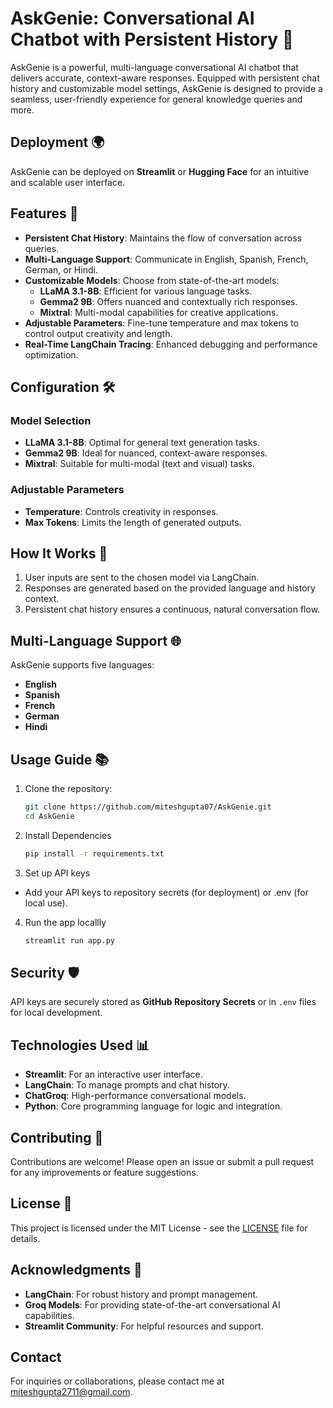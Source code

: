 # AskGenie: Conversational AI Chatbot with Persistent History 🤖

AskGenie is a powerful, multi-language conversational AI chatbot that delivers accurate, context-aware responses. Equipped with persistent chat history and customizable model settings, AskGenie is designed to provide a seamless, user-friendly experience for general knowledge queries and more.

## Deployment 🌍
AskGenie can be deployed on **Streamlit** or **Hugging Face** for an intuitive and scalable user interface.


## Features 🚀
- **Persistent Chat History**: Maintains the flow of conversation across queries.
- **Multi-Language Support**: Communicate in English, Spanish, French, German, or Hindi.
- **Customizable Models**: Choose from state-of-the-art models:
  - **LLaMA 3.1-8B**: Efficient for various language tasks.
  - **Gemma2 9B**: Offers nuanced and contextually rich responses.
  - **Mixtral**: Multi-modal capabilities for creative applications.
- **Adjustable Parameters**: Fine-tune temperature and max tokens to control output creativity and length.
- **Real-Time LangChain Tracing**: Enhanced debugging and performance optimization.


## Configuration 🛠️

### Model Selection
- **LLaMA 3.1-8B**: Optimal for general text generation tasks.
- **Gemma2 9B**: Ideal for nuanced, context-aware responses.
- **Mixtral**: Suitable for multi-modal (text and visual) tasks.

### Adjustable Parameters
- **Temperature**: Controls creativity in responses.
- **Max Tokens**: Limits the length of generated outputs.



## How It Works 📝 
1. User inputs are sent to the chosen model via LangChain.
2. Responses are generated based on the provided language and history context.
3. Persistent chat history ensures a continuous, natural conversation flow.



## Multi-Language Support 🌐
AskGenie supports five languages:
- **English**
- **Spanish**
- **French**
- **German**
- **Hindi**



## Usage Guide 📚
1. Clone the repository:
   ```bash
   git clone https://github.com/miteshgupta07/AskGenie.git
   cd AskGenie
2. Install Dependencies
   ```bash
   pip install -r requirements.txt
3. Set up API keys
 - Add your API keys  to repository secrets (for deployment) or .env (for local use).
4. Run the app locallly
   ```bash
   streamlit run app.py
   ```



## Security 🛡️ 
API keys are securely stored as **GitHub Repository Secrets** or in `.env` files for local development.



## Technologies Used 📊 
- **Streamlit**: For an interactive user interface.
- **LangChain**: To manage prompts and chat history.
- **ChatGroq**: High-performance conversational models.
- **Python**: Core programming language for logic and integration.



## Contributing 🤝 
Contributions are welcome! Please open an issue or submit a pull request for any improvements or feature suggestions.


## License 📝
This project is licensed under the MIT License - see the [LICENSE](https://github.com/miteshgupta07/Capt-Image/blob/main/LICENSE) file for details.



## Acknowledgments 🙏 
- **LangChain**: For robust history and prompt management.
- **Groq Models**: For providing state-of-the-art conversational AI capabilities.
- **Streamlit Community**: For helpful resources and support.

## Contact
For inquiries or collaborations, please contact me at miteshgupta2711@gmail.com.
